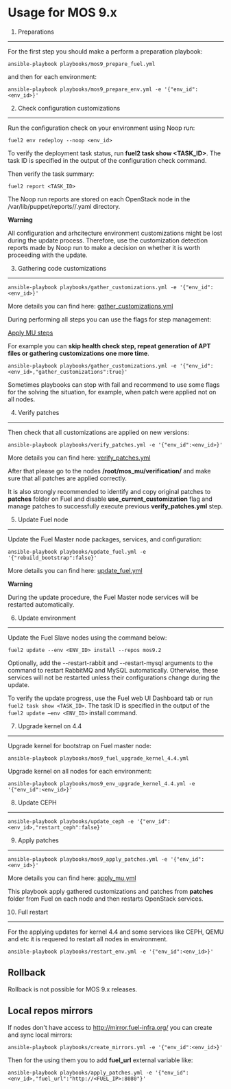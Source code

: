
Usage for MOS 9.x
=================

1. Preparations
---------------

For the first step you should make a perform a preparation playbook:
```
ansible-playbook playbooks/mos9_prepare_fuel.yml
```

and then for each environment:

```
ansible-playbook playbooks/mos9_prepare_env.yml -e '{"env_id":<env_id>}'
```

2. Check configuration customizations
-------------------------------------

Run the configuration check on your environment using Noop run:
```
fuel2 env redeploy --noop <env_id>
```
To verify the deployment task status, run **fuel2 task show <TASK_ID>**.
The task ID is specified in the output of the configuration check command.

Then verify the task summary:
```
fuel2 report <TASK_ID>
```

The Noop run reports are stored on each OpenStack node in the
/var/lib/puppet/reports/<NODE-FQDN>/<TIMESTAMP>.yaml directory.

**Warning**

All configuration and arhcitecture environment customizations might be lost
during the update process.
Therefore, use the customization detection reports made by Noop run to make
a decision on whether it is worth proceeding with the update.


3. Gathering code customizations
--------------------------------
```
ansible-playbook playbooks/gather_customizations.yml -e '{"env_id":<env_id>}'
```
More details you can find here:
[gather_customizations.yml](doc/architecture.md#gather_customizationsyml)

During performing all steps you can use the flags for step management:

[Apply MU steps](playbooks/vars/steps/apply_mu.yml)

For example you can **skip health check step, repeat generation of APT files
or gathering customizations one more time**.
```
ansible-playbook playbooks/gather_customizations.yml -e '{"env_id":<env_id>,"gather_customizations":true}'
```
Sometimes playbooks can stop with fail and recommend to use
some flags for the solving the situation, for example, when patch
were applied not on all nodes.

4. Verify patches
-----------------

Then check that all customizations are applied on new versions:
```
ansible-playbook playbooks/verify_patches.yml -e '{"env_id":<env_id>}'
```
More details you can find here:
[verify_patches.yml](doc/architecture.md#verify_patchesyml)

After that please go to the nodes **/root/mos_mu/verification/** and make sure
that all patches are applied correctly.

It is also strongly recommended to identify and copy original patches to
**patches** folder on Fuel and disable **use_current_customization** flag and
manage patches to successfully execute previous **verify_patches.yml** step.

5. Update Fuel node
-------------------

Update the Fuel Master node packages, services, and configuration:
```
ansible-playbook playbooks/update_fuel.yml -e '{"rebuild_bootstrap":false}'
```
More details you can find here:
[update_fuel.yml](doc/architecture.md#update_fuelyml)

**Warning**

During the update procedure, the Fuel Master node services will be restarted
automatically.

6. Update environment
---------------------
Update the Fuel Slave nodes using the command below:
```
fuel2 update --env <ENV_ID> install --repos mos9.2
```
Optionally, add the --restart-rabbit and --restart-mysql arguments to the
command to restart RabbitMQ and MySQL automatically. Otherwise, these services
will not be restarted unless their configurations change during the update.

To verify the update progress, use the Fuel web UI Dashboard tab or run
`fuel2 task show <TASK_ID>`. The task ID is specified in the output of the
`fuel2 update –env <ENV_ID>` install command.

7. Upgrade kernel on 4.4
------------------------
Upgrade kernel for bootstrap on Fuel master node:
```
ansible-playbook playbooks/mos9_fuel_upgrade_kernel_4.4.yml
```
Upgrade kernel on all nodes for each environment:
```
ansible-playbook playbooks/mos9_env_upgrade_kernel_4.4.yml -e '{"env_id":<env_id>}'
```

8. Update CEPH
------------------------
```
ansible-playbook playbooks/update_ceph -e '{"env_id":<env_id>,"restart_ceph":false}'
```

9. Apply patches
----------------
```
ansible-playbook playbooks/mos9_apply_patches.yml -e '{"env_id":<env_id>}'
```
More details you can find here:
[apply_mu.yml](doc/architecture.md#apply_muyml)

This playbook apply gathered customizations and patches from **patches** folder
from Fuel on each node and then restarts OpenStack services.

10. Full restart
----------------

For the applying updates for kernel 4.4 and some services like  CEPH, QEMU and etc
it is requered to restart all nodes in environment.
```
ansible-playbook playbooks/restart_env.yml -e '{"env_id":<env_id>}'
```

Rollback
--------

Rollback is not possible for MOS 9.x releases.

Local repos mirrors
-------------------

If nodes don't have access to http://mirror.fuel-infra.org/ you can create and sync
local mirrors:
```
ansible-playbook playbooks/create_mirrors.yml -e '{"env_id":<env_id>}'
```

Then for the using them you to add **fuel_url** external variable like:
```
ansible-playbook playbooks/apply_patches.yml -e '{"env_id":<env_id>,"fuel_url":"http://<FUEL_IP>:8080"}'
```

